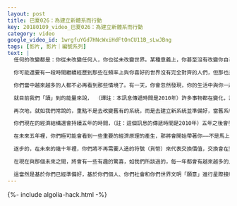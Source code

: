 ```yaml
---
layout: post
title: 巴夏026：為建立新體系而行動
key: 20180109_video_巴夏026：為建立新體系而行動
category: video
google_video_id: 1wrgfuYGd7HNcWxiHdFtOnCU11B_sLwJBng
tags: [影片, 影片｜編號系列]
text: |
  任何的改變都是：你從未改變任何人，你也從未改變世界。某種意義上，你甚至沒有改變你自己，僅僅是你轉變到了某個現實世界中，這個現實世界反應了當下你喜歡的振動狀態，並開始用你新的意識，通過你已經身處的那個現實世界的視角來觀察。因此，你從未改變任何人，也從未改變世界。過去你眼中的那個世界仍然存在著，而且會一直存在下去，一直會以它自身的形式經驗著它自己。但是你可以經歷一個新地球，一個新的現實世界，這取決於你的振動（存在狀態）。那就是我們為什麼會說：一切你所要做的就是改變你自己，因為你並不能真正改變世界。你只能從一種看法（perspective）轉變到另一個看法中，但是看法的轉變將令你表現出、感覺並經歷到一個新的世界，你會經歷到所有代表了那個新世界振動的人和事，而不會經歷到那些不能代表那個新世界振動的人和事，就是這麼簡單。

  你可能還要有一段時間繼續經歷到那些在頻率上與你喜好的世界沒有完全對齊的人們，但那也是因為你自身還沒有與你想要進入的頻率世界完全地對齊和連接。因此將會有一段你們所說的「大雜燴」（potpourrimixed bag）時間，你們依然會同一些頻率與你不一致的人們共同經歷一段時間。但這個經歷的目的是通過反照出「你不是誰」，來進一步讓你看清楚「你是誰」，並讓你選擇「你是誰」。通過那種方式，你們更深刻的理解到你們的本質究竟是什麼，當你越來越深入的理解了你是誰，便沒有必要再看到「你不是誰」的相反的選項了。

  你們當中越來越多的人都不必再看到那些情境了。有一天，你會忽然發現，你的生活中與你一起互動的只有那些在振動層次上與你非常相似的人，你會撓頭不解地奇怪：其他人都到哪裡去了？他們仍然存在於以前那個世界裡，只是你已不在那裡了，你不再期待那樣一個世界了。而他們依然會過著他們想要的生活，那是他們的選擇。就這麼簡單。這兩個世界之間並沒有哪一個比另一個更重要，或更美好，也沒有對錯之分。它們都是「一切所是」（All-That-Is）的無限選擇中的重要部分。允許他們作自己的選擇，這是他們自己需要的。通過這樣去允許他人做自己的選擇，你也會更容易地允許自己經歷到你喜歡的現實世界。

  就目前我們「讀」到的能量來說， （譯註：本訊息傳遞時間是2010年）許多事物都在變化，許多事物都在轉變（shifting）。這就是我們目前正在進行的，你們已經開始經歷到了一些舊經濟體系的崩潰，你們已經開始經歷到了你們政治世界的一些改變。而這將繼續下去。

  再次地，就如我們常說的，重點不是去改變舊有的系統，而是去建立新系統並準備好，當舊系統崩潰時能取而代之。這就是為建立新世界「採取行動」所要努力的新方向。去創造那個代表你想要的現實世界的振動，以便當你轉變時，當你在轉變過程中經歷到舊觀念的剝離和瓦解時，你會有能力將屬於新系統的事物吸引到自己身邊。這些新事物可能通過你或是其他人來帶給你，以促進新現實世界中的新觀念、新看法和新做事方式的形成，它們會很快發揮作用並產生效應。

  你們現在的經濟結構還會持續五年的時間，（註：這個訊息的傳遞時間是2010年）五年之後會發生你們所說的「崩潰」，但五年後將會有一個新的經濟體系迅速形成，以取代這個崩潰的舊體系，所以不必驚慌。永遠不要以恐懼來回應變革產生的新事物，因為你的回應方式會決定你將經歷到的現實。顯然，我們分享的正是你們希望的美好世界的振動，而且那是至關重要的一部分，並非意味著不會有改變，有時甚至是非常戲劇化的改變。但是記住我們的話：任何事件都不是事件，除非你以重要事件的方式來看待它、回應它。（註：任何事件本身都是中性的，起決定作用的是一個人選擇以什麼方式回應它）因此重點就不是到底會發生什麼事件，而是你如何對它反應，使它成為了你將經歷到的事件。因此，對所有的事件都以正面的方式做出反應，那麼它們也會在新現實世界裡很好的服務於你。如果以負面方式回應那些事件，你就依然會留在那個負面的現實世界裡。

  在未來五年裡，你們極可能會看到一些重要的經濟原理的產生，那將會開始帶著你——不是馬上就實現，而是開始將你對「個人在社會中的真正價值」帶向一種新的理解水平上，它最終導致產生一種「新經濟」——一個真正建立在個人天賦和技能基礎上的「新經濟」。在那種經濟理念和信條之下，不會有腐敗和墮落的存在，在那種意義下的全球性組織的概念將會真正跨越所有的疆域、消融所有的邊界和隔閡，因為個人天賦和技能的服務會跨越一切疆域和邊界，到達被需要的地方。當你開始發現有越來越多的民間團體被派往世界各地援助那些需要援助的人時，你會突然開始認出「新經濟」正在「編制」之中了。

  逐步的，在未來的幾十年裡，你們將不再需要人造的符號（貨幣）來代表交換價值，交換會在整個社會中充分而有效的進行，因為那時會實現「物物交易」（hand-in-hand）。而且在未來的20-30年裡，你們最終會創造出無限的免費能源。一旦你們實現了這些（自由能源和消除貨幣），在通往「全世界聯合為一體」的道路上已經沒有任何障礙了。

  在現在與那個未來之間，將會有一些有趣的驚喜，如我們所談過的，每一年都會有越來越多的人們開始意識到外星文明的存在。大概從你們的2015年開始，人們將會得到更多的關於這類事物存在的知識和信息。隨著事情的發展，最終公開的與外星文明的接觸會在你們的2033年之前發生。第一個與你們公開接觸的外星文明，在我們的古代語言中被稱為莎拉娜雅（Shalanaya），在他們自己的語言中叫做雅耶歐（Yahyel）。你們會在世界各地越來越多的看到他們的飛船，而且他們也會越來越公開，好使你們有機會對他們做出反應，使你們的社會知道：你們已經準備好了，你們已經越來越準備好了與其他文明的公開接觸。

  這當然是基於你們已經準備好，基於你們個人、你們社會和你們世界文明「願意」進行星際接觸，並且願意採取必要行動來接受「下載」，現在就行動吧……
---
```


{%- include algolia-hack.html -%}
